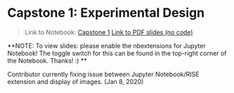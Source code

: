 # Capstone 1: Experimental Design

> Link to Notebook: [Capstone 1](https://github.com/andheartsjaz/capstone_1/blob/master/capstone_presentation.ipynb)
> [Link to PDF slides (no code)](https://github.com/andheartsjaz/capstone_1/blob/master/capstone_presentation_pdf.pdf)

**NOTE: To view slides: please enable the nbextensions for Jupyter Notebook! The toggle switch for this can be found in the top-right corner of the Notebook. Thanks! :) **

Contributor currently fixing issue between Jupyter Notebook/RISE extension and display of images. (Jan 8, 2020)
